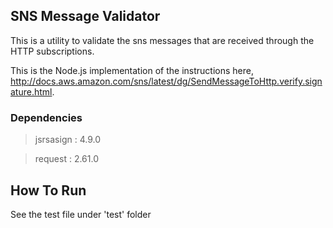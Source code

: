 
## SNS Message Validator

This is a utility to validate the sns messages that are received through the HTTP subscriptions.

This is the Node.js implementation of the instructions here, http://docs.aws.amazon.com/sns/latest/dg/SendMessageToHttp.verify.signature.html.


### Dependencies

  > jsrsasign : 4.9.0
  
  > request : 2.61.0


## How To Run

  See the test file under 'test' folder
